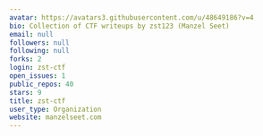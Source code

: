 ```yaml
---
avatar: https://avatars3.githubusercontent.com/u/48649186?v=4
bio: Collection of CTF writeups by zst123 (Manzel Seet)
email: null
followers: null
following: null
forks: 2
login: zst-ctf
open_issues: 1
public_repos: 40
stars: 9
title: zst-ctf
user_type: Organization
website: manzelseet.com
---
```

